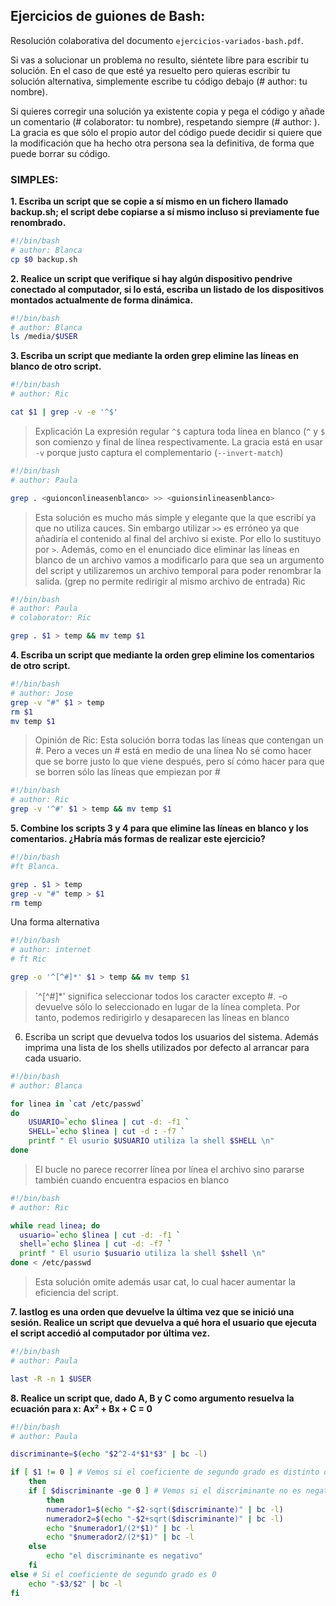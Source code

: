 ## Ejercicios de guiones de Bash:

Resolución colaborativa del documento `ejercicios-variados-bash.pdf`.

Si vas a solucionar un problema no resulto, siéntete libre para escribir tu solución.
En el caso de que esté ya resuelto pero quieras escribir tu solución alternativa,
simplemente escribe tu código debajo (# author: tu nombre).

Si quieres corregir una solución ya existente copia y pega el código y añade
un comentario (# colaborator: tu nombre), respetando siempre (# author: ).
La gracia es que sólo el propio autor del código puede decidir si quiere que
la modificación que ha hecho otra persona sea la definitiva, de forma que puede
borrar su código.


### SIMPLES:

**1. Escriba un script que se copie a sí mismo en un fichero llamado backup.sh; el script debe
copiarse a sí mismo incluso si previamente fue renombrado.**

```bash
#!/bin/bash
# author: Blanca
cp $0 backup.sh
```

**2. Realice un script que verifique si hay algún dispositivo pendrive conectado al computador,
si lo está, escriba un listado de los dispositivos montados actualmente de forma dinámica.**

```bash
#!/bin/bash
# author: Blanca
ls /media/$USER
```


**3. Escriba un script que mediante la orden grep elimine las líneas en blanco de otro script.**

```bash
#!/bin/bash
# author: Ric

cat $1 | grep -v -e '^$'
```

> Explicación
> La expresión regular `^$` captura toda línea en blanco (`^` y `$` son comienzo y final de línea
> respectivamente.
> La gracia está en usar `-v` porque justo captura el complementario (`--invert-match`)

```bash
#!/bin/bash
# author: Paula

grep . <guionconlineasenblanco> >> <guionsinlineasenblanco>
```

> Esta solución es mucho más simple y elegante que la que escribí
> ya que no utiliza cauces.
> Sin embargo utilizar `>>` es erróneo ya que añadiría el contenido al final
> del archivo si existe. Por ello lo sustituyo por `>`.
> Además, como en el enunciado dice eliminar las líneas en blanco de un archivo
> vamos a modificarlo para que <guionconlineasenblanco> sea un argumento del script
> y utilizaremos un archivo temporal para poder renombrar la salida.
> (grep no permite redirigir al mismo archivo de entrada)
> Ric

```bash
#!/bin/bash
# author: Paula
# colaborator: Ric

grep . $1 > temp && mv temp $1
```

**4. Escriba un script que mediante la orden grep elimine los comentarios de otro script.**


```bash
#!/bin/bash
# author: Jose
grep -v "#" $1 > temp
rm $1
mv temp $1
```

> Opinión de Ric:
> Esta solución borra todas las líneas que contengan un #.
> Pero a veces un # está en medio de una línea
> No sé como hacer que se borre justo lo que viene después,
> pero sí cómo hacer para que se borren sólo las líneas que
> empiezan por #

```bash
#!/bin/bash
# author: Ric
grep -v '^#' $1 > temp && mv temp $1
```

**5. Combine los scripts 3 y 4 para que elimine las líneas en blanco y los
   comentarios. ¿Habría más formas de realizar este ejercicio?**


```bash
#!/bin/bash
#ft Blanca.

grep . $1 > temp
grep -v "#" temp > $1
rm temp
```

Una forma alternativa

```bash
#!/bin/bash
# author: internet
# ft Ric

grep -o '^[^#]*' $1 > temp && mv temp $1
```

> `^[^#]*' significa seleccionar todos los caracter excepto #.
> -o devuelve sólo lo seleccionado en lugar de la línea completa.
> Por tanto, podemos redirigirlo y desaparecen las líneas en blanco 

6. Escriba un script que devuelva todos los usuarios del sistema. Además imprima una lista de
los shells utilizados por defecto al arrancar para cada usuario.

```bash
#!/bin/bash
# author: Blanca

for linea in `cat /etc/passwd`
do
    USUARIO=`echo $linea | cut -d: -f1 `
    SHELL=`echo $linea | cut -d : -f7 ` 
    printf " El usurio $USUARIO utiliza la shell $SHELL \n"
done

```

> El bucle no parece recorrer línea por línea el archivo
> sino pararse también cuando encuentra espacios en blanco


```bash
#!/bin/bash
# author: Ric

while read linea; do
  usuario=`echo $linea | cut -d: -f1 `
  shell=`echo $linea | cut -d: -f7 `
  printf " El usurio $usuario utiliza la shell $shell \n"
done < /etc/passwd
```

> Esta solución omite además usar cat, lo cual hacer aumentar
> la eficiencia del script.


**7. lastlog es una orden que devuelve la última vez que se inició una sesión. Realice un script que devuelva a qué hora el usuario que ejecuta el script accedió al computador por última vez.**

```bash
#!/bin/bash
# author: Paula

last -R -n 1 $USER
```


**8. Realice un script que, dado A, B y C como argumento resuelva la ecuación para x:
Ax² + Bx + C = 0**

```bash
#!/bin/bash
# author: Paula

discriminante=$(echo "$2^2-4*$1*$3" | bc -l)

if [ $1 != 0 ] # Vemos si el coeficiente de segundo grado es distinto de 0
	then
	if [ $discriminante -ge 0 ] # Vemos si el discriminante no es negativo
		then
		numerador1=$(echo "-$2-sqrt($discriminante)" | bc -l)
		numerador2=$(echo "-$2+sqrt($discriminante)" | bc -l)
		echo "$numerador1/(2*$1)" | bc -l
		echo "$numerador2/(2*$1)" | bc -l
	else
		echo "el discriminante es negativo"
	fi
else # Si el coeficiente de segundo grado es 0
	echo "-$3/$2" | bc -l
fi
```

